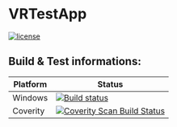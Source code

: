 # VRTestApp

[![license](https://img.shields.io/github/license/zolcsieles/VRTestApp.svg?branch=master)](https://github.com/zolcsieles/VRTestApp)

## Build & Test informations:

Platform | Status
---- | ----
Windows | [![Build status](https://ci.appveyor.com/api/projects/status/hi2y44oi7nrl2yoh/branch/master?svg=true)](https://ci.appveyor.com/project/zolcsieles/vrtestapp/branch/master)
Coverity | [![Coverity Scan Build Status](https://scan.coverity.com/projects/8793/badge.svg)](https://scan.coverity.com/projects/zolcsieles-vrtestapp)

